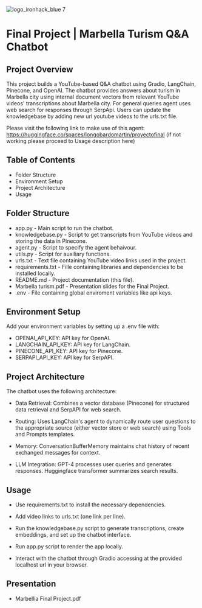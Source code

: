 
![logo_ironhack_blue 7](https://user-images.githubusercontent.com/23629340/40541063-a07a0a8a-601a-11e8-91b5-2f13e4e6b441.png)

# Final Project | Marbella Turism Q&A Chatbot

## Project Overview

This project builds a YouTube-based Q&A chatbot using Gradio, LangChain, Pinecone, and OpenAI. The chatbot provides answers about turism in Marbella city using internal document vectors from relevant YouTube videos' transcriptions about Marbella city. For general queries agent uses web search for responses through SerpApi. Users can update the knowledgebase by adding new url youtube videos to the urls.txt file.

Please visit the following link to make use of this agent: https://huggingface.co/spaces/longobardomartin/proyectofinal (if not working please proceed to Usage description here)

## Table of Contents

   - Folder Structure
   - Environment Setup
   - Project Architecture   
   - Usage

## Folder Structure

- app.py - Main script to run the chatbot.
- knowledgebase.py - Script to get transcripts from YouTube videos and storing the data in Pinecone.
- agent.py - Script to specify the agent behaivour.
- utils.py - Script for auxiliary functions.
- urls.txt - Text file containing YouTube video links used in the project.
- requirements.txt - Fille containing libraries and dependencies to be installed locally.
- README.md - Project documentation (this file).
- Marbella turism.pdf - Presentation slides for the Final Project.
- .env - File containing global enviroment variables like api keys.

## Environment Setup

Add your environment variables by setting up a .env file with:
   - OPENAI_API_KEY: API key for OpenAI.
   - LANGCHAIN_API_KEY: API key for LangChain.
   - PINECONE_API_KEY: API key for Pinecone.
   - SERPAPI_API_KEY: API key for SerpAPI.

## Project Architecture

The chatbot uses the following architecture:

- Data Retrieval: Combines a vector database (Pinecone) for structured data retrieval and SerpAPI for web search.

- Routing: Uses LangChain's agent to dynamically route user questions to the appropriate source (either vector store or web search) using Tools and Prompts templates.

- Memory: ConversationBufferMemory maintains chat history of recent exchanged messages for context.

- LLM Integration: GPT-4 processes user queries and generates responses. Huggingface transformer summarizes search results.

## Usage

- Use requirements.txt to install the necessary dependencies.

- Add video links to urls.txt (one link per line).

- Run the knowledgebase.py script to generate transcriptions, create embeddings, and set up the chatbot interface.

- Run app.py script to render the app locally.

- Interact with the chatbot through Gradio accessing at the provided localhost url in your browser.

## Presentation

- Marbellia Final Project.pdf

